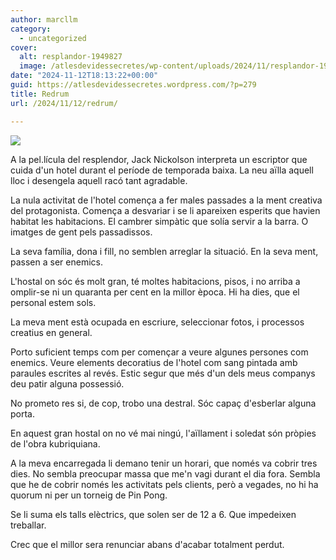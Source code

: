 ```yaml
---
author: marcllm
category:
  - uncategorized
cover:
  alt: resplandor-1949827
  image: /atlesdevidessecretes/wp-content/uploads/2024/11/resplandor-1949827.webp
date: "2024-11-12T18:13:22+00:00"
guid: https://atlesdevidessecretes.wordpress.com/?p=279
title: Redrum
url: /2024/11/12/redrum/

---
```

![](/atlesdevidessecretes/wp-content/uploads/2024/11/resplandor-1949827.webp?w=1024)

A la pel.lícula del resplendor, Jack Nickolson interpreta un escriptor que cuida d'un hotel durant el període de temporada baixa. La neu aïlla aquell lloc i desengela aquell racó tant agradable.

La nula activitat de l'hotel comença a fer males passades a la ment creativa del protagonista. Comença a desvariar i se li apareixen esperits que havien habitat les habitacions. El cambrer simpàtic que solía servir a la barra. O imatges de gent pels passadissos.

La seva família, dona i fill, no semblen arreglar la situació. En la seva ment, passen a ser enemics.

L'hostal on sóc és molt gran, té moltes habitacions, pisos, i no arriba a omplir-se ni un quaranta per cent en la millor època. Hi ha dies, que el personal estem sols.

La meva ment està ocupada en escriure, seleccionar fotos, i processos creatius en general.

Porto suficient temps com per començar a veure algunes persones com enemics. Veure elements decoratius de l'hotel com sang pintada amb paraules escrites al revés. Estic segur que més d'un dels meus companys deu patir alguna possessió.

No prometo res si, de cop, trobo una destral. Sóc capaç d'esberlar alguna porta.

En aquest gran hostal on no vé mai ningú, l'aïllament i soledat són pròpies de l'obra kubriquiana.

A la meva encarregada li demano tenir un horari, que només va cobrir tres dies. No sembla preocupar massa que me'n vagi durant el dia fora. Sembla que he de cobrir només les activitats pels clients, però a vegades, no hi ha quorum ni per un torneig de Pin Pong.

Se li suma els talls elèctrics, que solen ser de 12 a 6. Que impedeixen treballar.

Crec que el millor sera renunciar abans d'acabar totalment perdut.
